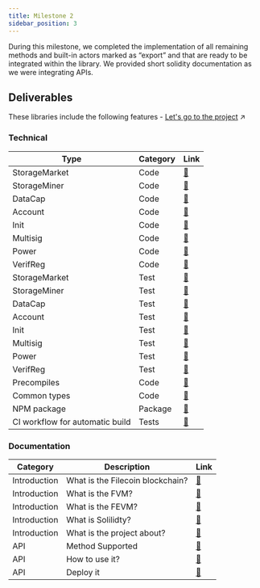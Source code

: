 ```yaml
---
title: Milestone 2
sidebar_position: 3
---
```


During this milestone, we completed the implementation of all remaining methods and built-in actors marked as “export” and that are ready to be integrated within the library. We provided short solidity documentation as we were integrating APIs.

## Deliverables

These libraries include the following features - [Let's go to the project](https://github.com/Zondax/filecoin-solidity/tree/master/contracts/v0.8/) :arrow_upper_right:

### Technical
| Type                            | Category | Link                                                                                                     |
|---------------------------------|----------|----------------------------------------------------------------------------------------------------------|
| StorageMarket                   | Code     | [:link:](https://github.com/Zondax/filecoin-solidity/blob/master/contracts/v0.8/MarketAPI.sol)           |
| StorageMiner                    | Code     | [:link:](https://github.com/Zondax/filecoin-solidity/blob/master/contracts/v0.8/MinerAPI.sol)            |
| DataCap                         | Code     | [:link:](https://github.com/Zondax/filecoin-solidity/blob/master/contracts/v0.8/DataCapAPI.sol)          |
| Account                         | Code     | [:link:](https://github.com/Zondax/filecoin-solidity/blob/master/contracts/v0.8/AccountAPI.sol)          |
| Init                            | Code     | [:link:](https://github.com/Zondax/filecoin-solidity/blob/master/contracts/v0.8/InitAPI.sol)             |
| Multisig                        | Code     | [:link:](https://github.com/Zondax/filecoin-solidity/blob/master/contracts/v0.8/MultisigAPI.sol)         |
| Power                           | Code     | [:link:](https://github.com/Zondax/filecoin-solidity/blob/master/contracts/v0.8/PowerAPI.sol)            |
| VerifReg                        | Code     | [:link:](https://github.com/Zondax/filecoin-solidity/blob/master/contracts/v0.8/VerifRegAPI.sol)         |
| StorageMarket                   | Test     | [:link:](https://github.com/Zondax/filecoin-solidity/blob/master/contracts/v0.8/tests/market.test.sol)   |
| StorageMiner                    | Test     | [:link:](https://github.com/Zondax/filecoin-solidity/blob/master/contracts/v0.8/tests/miner.test.sol)    |
| DataCap                         | Test     | [:link:](https://github.com/Zondax/filecoin-solidity/blob/master/contracts/v0.8/tests/datacap.test.sol)  |
| Account                         | Test     | [:link:](https://github.com/Zondax/filecoin-solidity/blob/master/contracts/v0.8/tests/account.test.sol)  |
| Init                            | Test     | [:link:](https://github.com/Zondax/filecoin-solidity/blob/master/contracts/v0.8/tests/init.test.sol)     |
| Multisig                        | Test     | [:link:](https://github.com/Zondax/filecoin-solidity/blob/master/contracts/v0.8/tests/multisig.test.sol) |
| Power                           | Test     | [:link:](https://github.com/Zondax/filecoin-solidity/blob/master/contracts/v0.8/tests/power.test.sol)    |
| VerifReg                        | Test     | [:link:](https://github.com/Zondax/filecoin-solidity/blob/master/contracts/v0.8/tests/verifreg.test.sol) |
| Precompiles                     | Code     | [:link:](https://github.com/Zondax/filecoin-solidity/blob/master/contracts/v0.8/PrecompilesAPI.sol)      |
| Common types                    | Code     | [:link:](https://github.com/Zondax/filecoin-solidity/tree/master/contracts/v0.8/types)                   |
| NPM package                     | Package  | [:link:](https://www.npmjs.com/package/@zondax/filecoin-solidity)                                        |
| CI workflow for automatic build | Tests    | [:link:](https://github.com/Zondax/filecoin-solidity/blob/master/.github/workflows/main.yaml)            |

### Documentation 

| Category     | Description                      | Link                                                                                                                                |
|--------------|----------------------------------|-------------------------------------------------------------------------------------------------------------------------------------|
 | Introduction | What is the Filecoin blockchain? | [:link:](https://github.com/Zondax/filecoin-solidity/blob/master/docs/introduction/introduction.md#what-is-the-filecoin-blockchain) |
 | Introduction | What is the FVM?                 | [:link:](https://github.com/Zondax/filecoin-solidity/blob/master/docs/introduction/introduction.md#what-is-the-fvm)                 |
 | Introduction | What is the FEVM?                | [:link:](https://github.com/Zondax/filecoin-solidity/blob/master/docs/introduction/introduction.md#what-is-the-fevm)                |
 | Introduction | What is Solilidty?               | [:link:](https://github.com/Zondax/filecoin-solidity/blob/master/docs/introduction/tech-involved.md#what-is-solidity)               |
 | Introduction | What is the project about?       | [:link:](https://github.com/Zondax/filecoin-solidity/blob/master/docs/index.md)                                                     |
 | API          | Method Supported                 | [:link:](https://github.com/Zondax/filecoin-solidity/blob/master/docs/api/api.md)                                                   |
 | API          | How to use it?                   | [:link:](https://github.com/Zondax/filecoin-solidity/blob/master/docs/api/use-it.md)                                                |
| API          | Deploy it                        | [:link:](https://github.com/Zondax/filecoin-solidity/blob/master/docs/deploy-it.md)                                                 |
